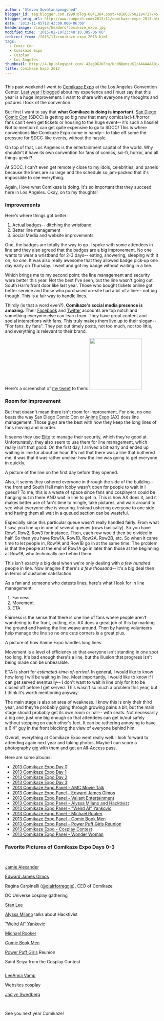 ```yaml
---
author: "Steven Suwatanapongched"
blogger_id: tag:blogger.com,1999:blog-6841384.post-4816637502194727745
blogger_orig_url: http://www.sunpech.com/2013/11/comikaze-expo-2013.html
date: '2013-11-05T18:43:00.000-06:00'
headerimage: /images/headers/comikaze_expo.jpg
modified_time: '2015-02-10T23:48:10.385-06:00'
redirect_from: /2013/11/comikaze-expo-2013.html
tags:
  - Comic Con
  - Comikaze Expo
  - Cosplay
  - Los Angeles
thumbnail: http://4.bp.blogspot.com/-42agDGJKFno/UndNQemzUKI/AAAAAAABi4g/H49Xyla9JLw/s600/2013-10-31+at+12-49-19.jpg
title: Comikaze Expo 2013
---
```



<img   border="0" src="http://4.bp.blogspot.com/-42agDGJKFno/UndNQemzUKI/AAAAAAABi4g/H49Xyla9JLw/s640/2013-10-31+at+12-49-19.jpg" alt=""   />

This past weekend I went to <a href="http://comikazeexpo.com/">Comikaze Expo</a> at the Los Angeles Convention Center. <a href="/2012/09/comikaze-expo">Last year I blogged</a> about my experience and I must say that this year is a huge improvement. I want to share with everyone my thoughts and pictures I took of the convention.

But first I want to say that <b>what Comikaze is doing is important</b>. <a href="http://comic-con.org/cci">San Diego Comic Con</a> (SDCC) is getting so big now that many comics/sci-fi/horror fans can't even get tickets or housing to the huge event-- it's such a hassle! Not to mention it can get quite expensive to go to SDCC! This is where conventions like Comikaze Expo come in handy-- to take off some the pressure for SDCC-like events, without the hassle.

On top of that, Los Angeles is the entertainment capital of the world. Why shouldn't it have its own convention for fans of comics, sci-fi, horror, and all things geek?!

At SDCC, I can't even get remotely close to my idols, celebrities, and panels because the lines are so large and the schedule so jam-packed that it's impossible to see everything.

Again, I love what Comikaze is doing. It's so important that they succeed here in Los Angeles. Okay, on to my thoughts!

### Improvements

Here's where things got better:

<ol>
  <li>Actual badges-- ditching the wristband</li>
  <li>Better line management</li>
  <li>Social Media and website improvements</li>
</ol>

One, the badges are totally the way to go. I spoke with some attendees in line and they also agreed that the badges are a big improvement. No one wants to wear a wristband for 2-3 days-- eating, showering, sleeping with it on, <i>no one</i>. It was also really awesome that they allowed badge pick-up one day early on Thursday. I went and got my badge without waiting in a line.

Which brings me to my second point: the line management and security were better this year. Not the best I've seen, but the line wasn't going out South Hall's front door like last year. Those who bought tickets online got better service and those who purchased on-site had a bit of a line-- not big though. This is a fair way to handle lines.

Thirdly (is that a word even?), <b>Comikaze's social media presence is amazing.</b> Their <a href="https://www.facebook.com/ComikazeExpo">Facebook</a> and <a href="https://twitter.com/stanleecomikaze">Twitter</a> accounts are top notch and something everyone else can learn from. They have great content and social interactions with fans. This truly makes them live up to their slogan-- "For fans, by fans". They put out timely posts, not too much, not too little, and everything is relevant to their brand.

Here's a screenshot of <a href="https://twitter.com/StanLeeComikaze/status/395622873835925504">my tweet</a> to them:
<a href="http://3.bp.blogspot.com/-qh5upwKi4aA/UnmPlofZjeI/AAAAAAABj4M/ghftTTEH8pM/s600/Screen+Shot+2013-11-05+at+4.38.36+PM.png" alt="" ><img   border="0" src="http://3.bp.blogspot.com/-qh5upwKi4aA/UnmPlofZjeI/AAAAAAABj4M/ghftTTEH8pM/s600/Screen+Shot+2013-11-05+at+4.38.36+PM.png" alt="" height="170"  /></a>

### Room for Improvement

But that doesn't mean there isn't room for improvement. For one, no one beats the way San Diego Comic Con or <a href="http://www.anime-expo.org/">Anime Expo</a> (AX) does line management. Those guys are the best with how they keep the long lines of fans moving and in order.

It seems they use <a href="http://eliteservicesusa.com/">Elite</a> to manage their security, which they're good at. Unfortunately, they also seem to use them for line management, which really isn't that good. On the first day, I arrived a bit early and ended up waiting in line for about an hour. It's not that there was a line that bothered me, it was that it was rather unclear how the line was going to get everyone in quickly.

A picture of the line on the first day before they opened.
<img   border="0" src="http://2.bp.blogspot.com/-icFbRfosqGg/UndNWW5_scI/AAAAAAABi5I/242a0A0Lg-4/s600/2013-11-01+at+12-21-38.jpg" alt=""   />

Also, it seems they ushered everyone in through the side of the building-- the front and South Hall main lobby wasn't open for people to wait in I guess? To me, this is a waste of space since fans and cosplayers could be hanging out in there AND wait in line to get in. This is how AX does it, and it makes better use of fan's time to mingle, take pictures, and walk around to see what everyone else is wearing. Instead ushering everyone to one side and having them all wait in a queued section can be wasteful.

Especially since this particular queue wasn't really handled fairly. From what I saw, you line up in one of several queues (rows basically). So you have Row1, Row2, Row3 for instance. Then, each row would then be divided in half. So then you have Row1A, Row1B, Row2A, Row2B, etc. So when it came time to let people in, Row1A and Row1B go in at the same time. The problem is that the people at the end of Row1A go in later than those at the beginning at Row1B, who technically are behind them.

This isn't exactly a big deal when we're only dealing with <i>a few hundred</i> people in line. Now imagine if there's <i>a few thousand</i>-- it's a big deal then in terms of customer satisfaction.

As a fan and someone who detests lines, here's what I look for in line management:
<ol>
  <li>Fairness</li>
  <li>Movement</li>
  <li>ETA</li>
</ol>

Fairness is the sense that there is one line of fans where people aren't wandering to the front, cutting, etc. AX does a great job of this by marking the ground and having the line weave around. Then by having volunteers help manage the line so no one cuts corners is a great plus.

A picture of how Anime Expo handles long lines.
<img   border="0" src="http://3.bp.blogspot.com/-SQEH-7QFqBs/Ud0O9TxxaTI/AAAAAAABfFs/BJAsaRZ0yGA/s600/2013-07-04+at+11-35-42.jpg" alt=""   />

Movement is a level of efficiency so that everyone isn't standing in one spot too long. It's bad enough there's a line, but the illusion that progress isn't being made can be unbearable.

ETA is short for <i>estimated-time-of-arrival</i>. In general, I would like to know how long I will be waiting in line. Most importantly, I would like to know if I can get served eventually-- I don't want to wait in line only for it to be closed off before I get served. This wasn't so much a problem this year, but I think it's worth mentioning anyway.

The main stage is also an area of weakness. I know this is only their third year, and they're probably going through growing pains a bit, but the main stage should probably get its own room or hall-- with seats. Not necessarily a big one, just one big enough so that attendees can get in/out safely without stepping on each other's feet. It can be rathering annoying to have a 6'4" guy in the front blocking the view of everyone behind him.


Overall, everything at Comikaze Expo went really well. I look forward to attending again next year and taking photos. Maybe I can score a photography gig with them and get an All-Access pass.

Here are some albums:

<ul>
  <li><a href="https://www.facebook.com/media/set/?set=a.596985800366448.1073741840.408588035872893&amp;type=3">2013 Comikaze Expo Day 0</a></li>
  <li><a href="https://www.facebook.com/media/set/?set=a.596986410366387.1073741841.408588035872893&amp;type=3">2013 Comikaze Expo Day 1</a></li>
  <li><a href="https://www.facebook.com/media/set/?set=a.596991047032590.1073741842.408588035872893&amp;type=3">2013 Comikaze Expo Day 2</a></li>
  <li><a href="https://www.facebook.com/media/set/?set=a.596992713699090.1073741843.408588035872893&amp;type=3">2013 Comikaze Expo Day 3</a></li>
  <li><a href="https://www.facebook.com/media/set/?set=a.596994967032198.1073741844.408588035872893&amp;type=3">2013 Comikaze Expo Panel - AMC Movie Talk</a></li>
  <li><a href="https://www.facebook.com/media/set/?set=a.596997347031960.1073741845.408588035872893&amp;type=3">2013 Comikaze Expo Panel - Edward James Olmos</a></li>
  <li><a href="https://www.facebook.com/media/set/?set=a.596997810365247.1073741846.408588035872893&amp;type=3">2013 Comikaze Expo Panel - Valiant Entertainment</a></li>
  <li><a href="https://www.facebook.com/media/set/?set=a.596998243698537.1073741847.408588035872893&amp;type=3">2013 Comikaze Expo Panel - Alyssa Milano and Hacktivist</a></li>
  <li><a href="https://www.facebook.com/media/set/?set=a.596999460365082.1073741848.408588035872893&amp;type=3">2013 Comikaze Expo Panel - "Weird Al" Yankovic</a></li>
  <li><a href="https://www.facebook.com/media/set/?set=a.596999933698368.1073741849.408588035872893&amp;type=3">2013 Comikaze Expo Panel - Michael Rooker</a></li>
  <li><a href="https://www.facebook.com/media/set/?set=a.597000610364967.1073741850.408588035872893&amp;type=3">2013 Comikaze Expo Panel - Comic Book Men</a></li>
  <li><a href="https://www.facebook.com/media/set/?set=a.597001533698208.1073741851.408588035872893&amp;type=3">2013 Comikaze Expo Panel - Power Puff Girls Reunion</a></li>
  <li><a href="https://www.facebook.com/media/set/?set=a.597002530364775.1073741852.408588035872893&amp;type=3">2013 Comikaze Expo - Cosplay Contest</a></li>
  <li><a href="https://www.facebook.com/media/set/?set=a.597005110364517.1073741853.408588035872893&amp;type=3">2013 Comikaze Expo Panel - Wonder Woman</a></li>
</ul>

### Favorite Pictures of Comikaze Expo Days 0-3

<img   border="0" src="http://4.bp.blogspot.com/-y0Yn0iZRl9c/UndNLH2D1oI/AAAAAAABi4A/M_aeBNfrn24/s600/2013-10-31+at+12-41-10.jpg" alt=""   />

<img   border="0" src="http://3.bp.blogspot.com/-G7ThCfX1ZMk/UndPHCWwQ5I/AAAAAAABi-g/M8_sexmU8OU/s600/2013-11-01+at+14-58-19.jpg" alt=""   />

<img   border="0" src="http://1.bp.blogspot.com/-JwjRD3TWggc/UndP29QDztI/AAAAAAABjC8/3nyKYxxlYC8/s600/2013-11-01+at+18-20-48.jpg" alt=""   />

<a href="http://www.imdb.com/name/nm1526352/">Jamie Alexander</a>
<img   border="0" src="http://2.bp.blogspot.com/-z5OTqHbeumM/UndRcHBd5-I/AAAAAAABjN8/rVsfbhbg9WU/s600/2013-11-01+at+15-48-45.jpg" alt=""   />

<a href="http://www.imdb.com/name/nm0001579/">Edward James Olmos</a>
<img   border="0" src="http://4.bp.blogspot.com/-qqODMrqMq0U/UndR_Ql14tI/AAAAAAABjSk/-LTAPwWmOno/s600/2013-11-01+at+17-32-37.jpg" alt=""   />

Regina Carpinelli (<a href="https://twitter.com/dialrforreggie">@dialrforreggie</a>), CEO of Comikaze
<img   border="0" src="http://4.bp.blogspot.com/-JSnxbeLOvsc/UndP7ywvZ8I/AAAAAAABjDo/2qlXNu_b3uk/s600/2013-11-02+at+11-59-34.jpg" alt=""   />

DC Universe cosplay gathering
<img   border="0" src="http://3.bp.blogspot.com/-y8GjDbj2f7g/UndP_HoCQRI/AAAAAAABjD8/2hr25EtbcDA/s600/2013-11-02+at+13-07-15.jpg" alt=""  />

<a href="http://therealstanlee.com/">Stan Lee</a>
<img   border="0" src="http://3.bp.blogspot.com/-g7AGosAjr6Q/UndQPz0F_PI/AAAAAAABjFs/udAjXK9Ad3E/s600/2013-11-02+at+14-12-36.jpg" alt=""   />

<a href="https://twitter.com/Alyssa_Milano">Alyssa Milano</a> talks about Hacktivist
<img   border="0" src="http://3.bp.blogspot.com/-jpI0kZJdZ1E/UndSk5-7lSI/AAAAAAABjXU/hhXJCECzFLc/s600/2013-11-02+at+12-07-57.jpg" alt=""   />

<a href="http://www.weirdal.com/">"Weird Al" Yankovic</a>
<img   border="0" src="http://4.bp.blogspot.com/-jjwhSSTwWMg/UndTMepSUtI/AAAAAAABjcU/K69ngS80MTg/s600/2013-11-02+at+14-44-09.jpg" alt=""   />

<a href="http://www.imdb.com/name/nm0740264/">Michael Rooker</a>
<img   border="0" src="http://3.bp.blogspot.com/-nSuNJeaaKKA/UndTUF1BBJI/AAAAAAABjdQ/Kdve-pHAMMo/s600/2013-11-02+at+16-09-39.jpg" alt=""   />

<a href="http://www.amctv.com/shows/comic-book-men">Comic Book Men</a>
<img   border="0" src="http://4.bp.blogspot.com/-kpVABbVis60/UndULk-4iqI/AAAAAAABjkM/KKWvyz1y2qk/s600/2013-11-02+at+16-45-41.jpg" alt=""   />

<a href="http://en.wikipedia.org/wiki/The_Powerpuff_Girls">Power Puff Girls</a> Reunion
<img   border="0" src="http://3.bp.blogspot.com/-Edg4Er1d8P4/UndUweGkQPI/AAAAAAABjow/5sW9Varh4SI/s600/2013-11-02+at+17-19-38.jpg" alt=""   />

Saint Seiya from the Cosplay Contest
<img   border="0" src="http://3.bp.blogspot.com/-g3UeKXUrTEg/UndViiLItJI/AAAAAAABjuM/cVbEhm8lbw0/s600/2013-11-02+at+18-30-04.jpg" alt=""   />

<img   border="0" src="http://3.bp.blogspot.com/-jltCnwkbFto/UndQwqjIkhI/AAAAAAABjJU/cL_jNe8UQKQ/s600/2013-11-03+at+12-29-58.jpg" alt=""   />

<a href="http://www.leeannavamp.com/">LeeAnna Vamp</a>
<img   border="0" src="http://1.bp.blogspot.com/-Y1cCALuJe_4/UndQ2cN-yMI/AAAAAAABjJ8/5J4g33zI3Dk/s600/2013-11-03+at+12-49-27.jpg" alt=""   />

Websites cosplay
<img   border="0" src="http://2.bp.blogspot.com/-9gGjvyWhwYg/UndQ7kGa70I/AAAAAAABjKc/xrOy2xZ8-iw/s600/2013-11-03+at+13-57-57.jpg" alt=""   />

<a href="https://twitter.com/Jaclyn_Swedberg">Jaclyn Swedberg</a>
<img   border="0" src="http://2.bp.blogspot.com/-zgGTkgF2umU/UndRITSZkAI/AAAAAAABjL0/3fB2Xs8osh0/s600/2013-11-03+at+15-01-12.jpg" alt=""   />

<img   border="0" src="http://2.bp.blogspot.com/-aTBef5hexmg/UndRMrDI5-I/AAAAAAABjMY/GlCdcOgeBVo/s600/2013-11-03+at+15-12-56.jpg" alt=""   />

<img   border="0" src="http://1.bp.blogspot.com/-tQmhaD92-m0/UndRVk8S0XI/AAAAAAABjNY/wIVZSsyzvCk/s600/2013-11-03+at+16-18-15.jpg" alt=""   />

<img   border="0" src="http://3.bp.blogspot.com/-AHWX4IL-Wvo/UndRZxy4I1I/AAAAAAABjNw/gEFXNuI9lSg/s600/2013-11-03+at+16-37-12.jpg" alt=""   />

See you next year Comikaze!